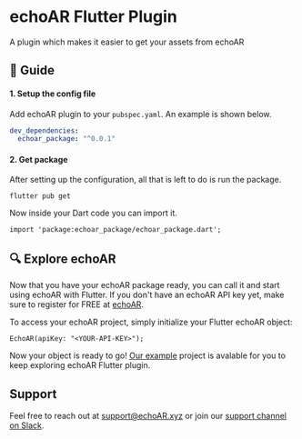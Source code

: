 # echoAR Flutter Plugin

A plugin which makes it easier to get your assets from echoAR

## :book: Guide

#### 1. Setup the config file

Add echoAR plugin to your `pubspec.yaml`.
An example is shown below. 
```yaml
dev_dependencies:
  echoar_package: "^0.0.1"

```

#### 2. Get package

After setting up the configuration, all that is left to do is run the package.

```
flutter pub get
```

Now inside your Dart code you can import it.
```
import 'package:echoar_package/echoar_package.dart';
```

## :mag: Explore echoAR
Now that you have your echoAR package ready, you can call it and start using echoAR with Flutter.
If you don't have an echoAR API key yet, make sure to register for FREE at [echoAR](https://console.echoar.xyz/#/auth/register). 

To access your echoAR project, simply initialize your Flutter echoAR object:
```
EchoAR(apiKey: "<YOUR-API-KEY>");
```
Now your object is ready to go! 
[Our example](/exapmle) project is avalable for you to keep exploring echoAR Flutter plugin.

## Support
Feel free to reach out at [support@echoAR.xyz](mailto:support@echoAR.xyz) or join our [support channel on Slack](https://join.slack.com/t/echoar/shared_invite/enQtNTg4NjI5NjM3OTc1LWU1M2M2MTNlNTM3NGY1YTUxYmY3ZDNjNTc3YjA5M2QyNGZiOTgzMjVmZWZmZmFjNGJjYTcxZjhhNzk3YjNhNjE). 
